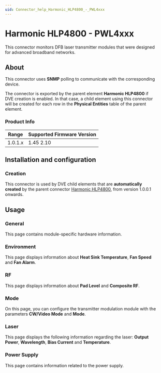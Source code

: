```yaml
---
uid: Connector_help_Harmonic_HLP4800_-_PWL4xxx
---
```


# Harmonic HLP4800 - PWL4xxx

This connector monitors DFB laser transmitter modules that were designed for advanced broadband networks.

## About

This connector uses **SNMP** polling to communicate with the corresponding device.

The connector is exported by the parent element **Harmonic HLP4800** if DVE creation is enabled. In that case, a child element using this connector will be created for each row in the **Physical Entities** table of the parent element.

### Product Info

| Range | Supported Firmware Version |
|------------------|-----------------------------|
| 1.0.1.x          | 1.45 2.10                   |

## Installation and configuration

### Creation

This connector is used by DVE child elements that are **automatically created** by the parent connector [Harmonic HLP4800](xref:Connector_help_Harmonic_HLP4800), from version 1.0.0.1 onwards.

## Usage

### General

This page contains module-specific hardware information.

### Environment

This page displays information about **Heat Sink Temperature**, **Fan Speed** and **Fan Alarm**.

### RF

This page displays information about **Pad Level** and **Composite RF**.

### Mode

On this page, you can configure the transmitter modulation module with the parameters **CW/Video Mode** and **Mode**.

### Laser

This page displays the following information regarding the laser: **Output Power**, **Wavelength**, **Bias Current** and **Temperature**.

### Power Supply

This page contains information related to the power supply.
